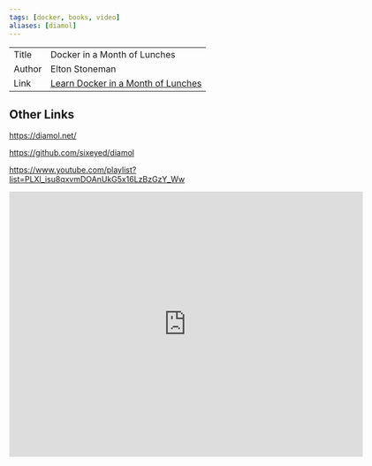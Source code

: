 ```yaml
---
tags: [docker, books, video]
aliases: [diamol]
---
```


|      |   |
|------|---|
Title  | Docker in a Month of Lunches
Author | Elton Stoneman
Link   | [Learn Docker in a Month of Lunches](https://www.manning.com/books/learn-docker-in-a-month-of-lunches)

## Other Links

https://diamol.net/

https://github.com/sixeyed/diamol

https://www.youtube.com/playlist?list=PLXl_isu8qxvmDOAnUkG5x16LzBzGzY_Ww

<iframe width="640" height="480" src="https://www.youtube-nocookie.com/embed/videoseries?list=PLXl_isu8qxvmDOAnUkG5x16LzBzGzY_Ww" title="YouTube video player" frameborder="0" allow="accelerometer; autoplay; clipboard-write; encrypted-media; gyroscope; picture-in-picture" allowfullscreen></iframe>
